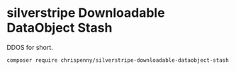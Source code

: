 # silverstripe Downloadable DataObject Stash

DDOS for short.

```
composer require chrispenny/silverstripe-downloadable-dataobject-stash
```
